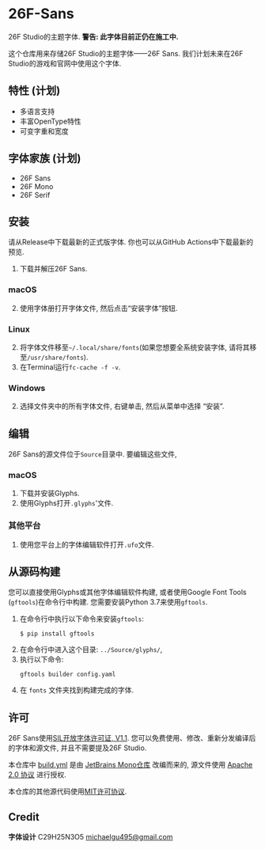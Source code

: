 # 26F-Sans
26F Studio的主题字体.
**警告: 此字体目前正仍在施工中.**

这个仓库用来存储26F Studio的主题字体——26F Sans. 我们计划未来在26F Studio的游戏和官网中使用这个字体.

## 特性 (计划)

- 多语言支持
- 丰富OpenType特性
- 可变字重和宽度

## 字体家族 (计划)

- 26F Sans
- 26F Mono
- 26F Serif

## 安装

请从Release中下载最新的正式版字体. 你也可以从GitHub Actions中下载最新的预览.

1. 下载并解压26F Sans.

### macOS

2. 使用字体册打开字体文件, 然后点击“安装字体”按钮.

### Linux

2. 将字体文件移至`~/.local/share/fonts`(如果您想要全系统安装字体, 请将其移至`/usr/share/fonts`).
3. 在Terminal运行`fc-cache -f -v`.

### Windows

2. 选择文件夹中的所有字体文件, 右键单击, 然后从菜单中选择 “安装”.

## 编辑

26F Sans的源文件位于`Source`目录中. 要编辑这些文件,

### macOS

1. 下载并安装Glyphs.
2. 使用Glyphs打开`.glyphs`'文件.

### 其他平台

1. 使用您平台上的字体编辑软件打开`.ufo`文件.

## 从源码构建
您可以直接使用Glyphs或其他字体编辑软件构建, 或者使用Google Font Tools (`gftools`)在命令行中构建. 您需要安装Python 3.7来使用`gftools`.

1. 在命令行中执行以下命令来安装`gftools`:
   ```
   $ pip install gftools
   ```
2. 在命令行中进入这个目录:  `../Source/glyphs/`,
3. 执行以下命令:
   ```
   gftools builder config.yaml
   ```
4. 在 `fonts` 文件夹找到构建完成的字体.


## 许可

26F Sans使用[SIL开放字体许可证, V1.1](ofl.txt). 您可以免费使用、修改、重新分发编译后的字体和源文件, 并且不需要提及26F Studio.

本仓库中 [build.yml](.github/workflows/build.yml) 是由 [JetBrains Mono仓库](https://github.com/JetBrains/JetBrainsMono/blob/master/.github/workflows/build-fonts.yml) 改编而来的, 源文件使用 [Apache 2.0 协议](https://www.apache.org/licenses/LICENSE-2.0) 进行授权.

本仓库的其他源代码使用[MIT许可协议](mit.txt).

## Credit

**字体设计**
C29H25N3O5 <michaelgu495@gmail.com>


